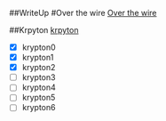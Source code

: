 ##WriteUp
#Over the wire
[Over the wire](http://overthewire.org/wargames/)

##Krpyton
[krpyton](http://overthewire.org/wargames/krypton/)


- [x] krypton0
- [x] krypton1
- [x] krypton2
- [ ] krypton3
- [ ] krypton4
- [ ] krypton5
- [ ] krypton6